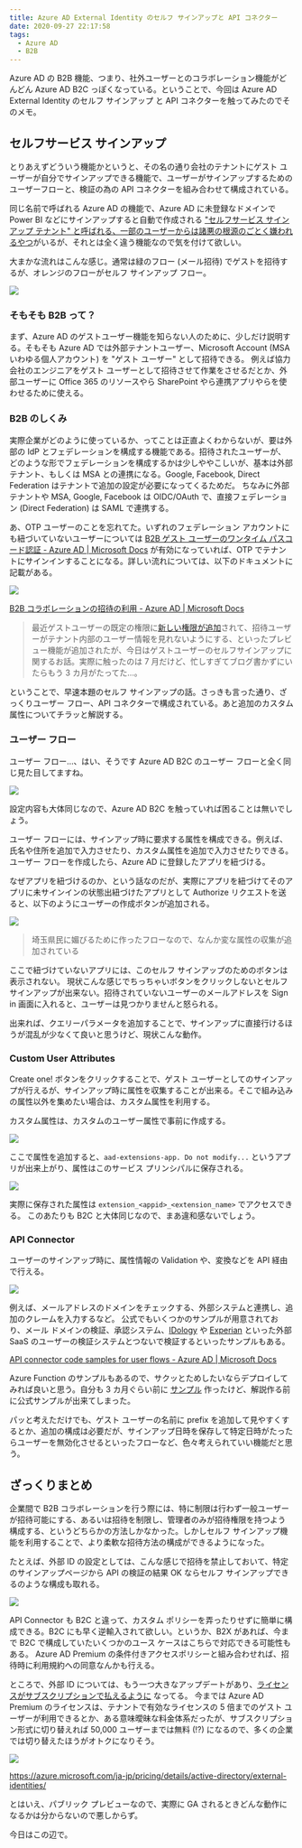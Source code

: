 ```yaml
---
title: Azure AD External Identity のセルフ サインアップと API コネクター
date: 2020-09-27 22:17:58
tags:
  - Azure AD
  - B2B
---
```


Azure AD の B2B 機能、つまり、社外ユーザーとのコラボレーション機能がどんどん Azure AD B2C っぽくなっている。ということで、今回は Azure AD External Identity のセルフ サインアップ と API コネクターを触ってみたのでそのメモ。

<!-- more  -->

## セルフサービス サインアップ

とりあえずどういう機能かというと、その名の通り会社のテナントにゲスト ユーザーが自分でサインアップできる機能で、ユーザーがサインアップするためのユーザーフローと、検証の為の API コネクターを組み合わせて構成されている。

同じ名前で呼ばれる Azure AD の機能で、Azure AD に未登録なドメインで Power BI などにサインアップすると自動で作成される ["セルフサービス サインアップ テナント" と呼ばれる、一部のユーザーからは諸悪の根源のごとく嫌われるやつ](https://qiita.com/Shinya-Yamaguchi/items/cb1942c51eda2dba31ff)がいるが、それとは全く違う機能なので気を付けて欲しい。

大まかな流れはこんな感じ。通常は緑のフロー (メール招待) でゲストを招待するが、オレンジのフローがセルフ サインアップ フロー。

![](./aad-external-identity-api-connector/b2b-flow.png)


### そもそも B2B って？

まず、Azure AD のゲストユーザー機能を知らない人のために、少しだけ説明する。そもそも Azure AD では外部テナントユーザー、Microsoft Account (MSA いわゆる個人アカウント) を "ゲスト ユーザー" として招待できる。
例えば協力会社のエンジニアをゲスト ユーザーとして招待させて作業をさせるだとか、外部ユーザーに Office 365 のリソースやら SharePoint やら連携アプリやらを使わせるために使える。


### B2B のしくみ

実際企業がどのように使っているか、ってことは正直よくわからないが、要は外部の IdP とフェデレーションを構成する機能である。招待されたユーザーが、どのような形でフェデレーションを構成するかは少しややこしいが、基本は外部テナント、もしくは MSA との連携になる。Google, Facebook, Direct Federation はテナントで追加の設定が必要になってくるためだ。
ちなみに外部テナントや MSA, Google, Facebook は OIDC/OAuth で、直接フェデレーション (Direct Federation) は SAML で連携する。

あ、OTP ユーザーのことを忘れてた。いずれのフェデレーション アカウントにも紐づいていないユーザーについては [B2B ゲスト ユーザーのワンタイム パスコード認証 - Azure AD | Microsoft Docs](https://docs.microsoft.com/ja-jp/azure/active-directory/external-identities/one-time-passcode) が有効になっていれば、OTP でテナントにサインインすることになる。詳しい流れについては、以下のドキュメントに記載がある。

![](https://docs.microsoft.com/ja-jp/azure/active-directory/external-identities/media/redemption-experience/invitation-redemption-flow.png)

[B2B コラボレーションの招待の利用 - Azure AD | Microsoft Docs](https://docs.microsoft.com/ja-jp/azure/active-directory/external-identities/redemption-experience)


>最近ゲストユーザーの既定の権限に[新しい権限が追加](https://docs.microsoft.com/en-us/azure/active-directory/users-groups-roles/users-restrict-guest-permissions)されて、招待ユーザーがテナント内部のユーザー情報を見れないようにする、といったプレビュー機能が追加されたが、今日はゲストユーザーのセルフサインアップに関するお話。実際に触ったのは 7 月だけど、忙しすぎてブログ書かずにいたらもう 3 カ月がたってた…。

ということで、早速本題のセルフ サインアップの話。さっきも言った通り、ざっくりユーザー フロー、API コネクターで構成されている。あと追加のカスタム属性についてチラッと解説する。

### ユーザー フロー

ユーザー フロー…、はい、そうです Azure AD B2C のユーザー フローと全く同じ見た目してますね。

![](./aad-external-identity-api-connector/b2x-user-flow.png)

設定内容も大体同じなので、Azure AD B2C を触っていれば困ることは無いでしょう。

ユーザー フローには、サインアップ時に要求する属性を構成できる。例えば、氏名や住所を追加で入力させたり、カスタム属性を追加で入力させたりできる。ユーザー フローを作成したら、Azure AD に登録したアプリを紐づける。

なぜアプリを紐づけるのか、という話なのだが、実際にアプリを紐づけてそのアプリに未サインインの状態出紐づけたアプリとして Authorize リクエストを送ると、以下のようにユーザーの作成ボタンが追加される。

![](./aad-external-identity-api-connector/create-user-button.png)

> 埼玉県民に媚びるために作ったフローなので、なんか変な属性の収集が追加されている

ここで紐づけていないアプリには、このセルフ サインアップのためのボタンは表示されない。
現状こんな感じでちっちゃいボタンをクリックしないとセルフサインアップが出来ない。招待されていないユーザーのメールアドレスを Sign in 画面に入れると、ユーザーは見つかりませんと怒られる。

出来れば、クエリーパラメータを追加することで、サインアップに直接行けるほうが混乱が少なくて良いと思うけど、現状こんな動作。

### Custom User Attributes

Create one! ボタンをクリックすることで、ゲスト ユーザーとしてのサインアップが行えるが、サインアップ時に属性を収集することが出来る。そこで組み込みの属性以外を集めたい場合は、カスタム属性を利用する。

カスタム属性は、カスタムのユーザー属性で事前に作成する。

![](./aad-external-identity-api-connector/custom-attributes.png)

ここで属性を追加すると、`aad-extensions-app. Do not modify...` というアプリが出来上がり、属性はこのサービス プリンシパルに保存される。 

![](./aad-external-identity-api-connector/aad-extensions-app.png)

実際に保存された属性は `extension_<appid>_<extension_name>` でアクセスできる。
このあたりも B2C と大体同じなので、まあ違和感ないでしょう。

### API Connector

ユーザーのサインアップ時に、属性情報の Validation や、変換などを API 経由で行える。

![](./aad-external-identity-api-connector/api-connector.png)

例えば、メールアドレスのドメインをチェックする、外部システムと連携し、追加のクレームを入力するなど。
公式でもいくつかのサンプルが用意されており、メール ドメインの検証、承認システム、[IDology](https://github.com/Azure-Samples/active-directory-dotnet-external-identities-idology-identity-verification) や [Experian](https://github.com/Azure-Samples/active-directory-dotnet-external-identities-experian-identity-verification) といった外部 SaaS のユーザーの検証システムとつないで検証するといったサンプルもある。

[API connector code samples for user flows - Azure AD | Microsoft Docs](https://docs.microsoft.com/en-us/azure/active-directory/external-identities/code-samples-self-service-sign-up)

Azure Function のサンプルもあるので、サクッとためしたいならデプロイしてみれば良いと思う。自分も 3 カ月ぐらい前に [サンプル](https://github.com/watahani/azure-ad-external-identity-api) 作ったけど、解説作る前に公式サンプルが出来てしまった。

パッと考えただけでも、ゲスト ユーザーの名前に prefix を追加して見やすくするとか、追加の構成は必要だが、サインアップ日時を保存して特定日時がたったらユーザーを無効化させるといったフローなど、色々考えられていい機能だと思う。

## ざっくりまとめ

企業間で B2B コラボレーションを行う際には、特に制限は行わず一般ユーザーが招待可能にする、あるいは招待を制限し、管理者のみが招待権限を持つよう構成する、というどちらかの方法しかなかった。しかしセルフ サインアップ機能を利用することで、より柔軟な招待方法の構成ができるようになった。

たとえば、外部 ID の設定としては、こんな感じで招待を禁止しておいて、特定のサインアップページから API の検証の結果 OK ならセルフ サインアップできるのような構成も取れる。

![](./aad-external-identity-api-connector/external-identities-settings.png)

API Connector も B2C と違って、カスタム ポリシーを弄ったりせずに簡単に構成できる。B2C にも早く逆輸入されて欲しい。というか、B2X があれば、今まで B2C で構成していたいくつかのユース ケースはこちらで対応できる可能性もある。
Azure AD Premium の条件付きアクセスポリシーと組み合わせれば、招待時に利用規約への同意なんかも行える。

ところで、外部 ID については、もう一つ大きなアップデートがあり、[ライセンスがサブスクリプションで払えるように](https://azure.microsoft.com/ja-jp/pricing/details/active-directory/external-identities/) なってる。
今までは Azure AD Premium のライセンスは、テナントで有効なライセンスの 5 倍までのゲスト ユーザーが利用できるとか、ある意味曖昧な料金体系だったが、サブスクリプション形式に切り替えれば 50,000 ユーザーまでは無料 (!?) になるので、多くの企業では切り替えたほうがオトクになりそう。

![](./aad-external-identity-api-connector/external-identities-pricing.png)

https://azure.microsoft.com/ja-jp/pricing/details/active-directory/external-identities/

とはいえ、パブリック プレビューなので、実際に GA されるときどんな動作になるかは分からないので悪しからず。

今日はこの辺で。
